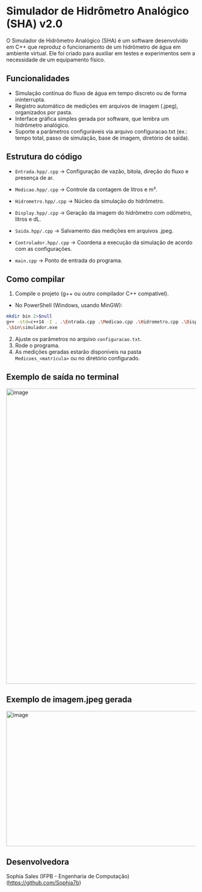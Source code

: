 # Simulador de Hidrômetro Analógico (SHA) v2.0

O Simulador de Hidrômetro Analógico (SHA) é um software desenvolvido em C++ que reproduz o funcionamento de um hidrômetro de água em ambiente virtual. Ele foi criado para auxiliar em testes e experimentos sem a necessidade de um equipamento físico.

## Funcionalidades
- Simulação contínua do fluxo de água em tempo discreto ou de forma ininterrupta.
- Registro automático de medições em arquivos de imagem (.jpeg), organizados por pasta.
- Interface gráfica simples gerada por software, que lembra um hidrômetro analógico.
- Suporte a parâmetros configuráveis via arquivo configuracao.txt (ex.: tempo total, passo de simulação, base de imagem, diretório de saída).

## Estrutura do código
- `Entrada.hpp/.cpp` → Configuração de vazão, bitola, direção do fluxo e presença de ar.

- `Medicao.hpp/.cpp` → Controle da contagem de litros e m³.

- `Hidrometro.hpp/.cpp` → Núcleo da simulação do hidrômetro.

- `Display.hpp/.cpp` → Geração da imagem do hidrômetro com odômetro, litros e dL.

- `Saida.hpp/.cpp` → Salvamento das medições em arquivos .jpeg.

- `Controlador.hpp/.cpp` → Coordena a execução da simulação de acordo com as configurações.

- `main.cpp` → Ponto de entrada do programa.

## Como compilar
1. Compile o projeto (g++ ou outro compilador C++ compatível).
- No PowerShell (Windows, usando MinGW):
```sh
mkdir bin 2>$null
g++ -std=c++14 -I . .\Entrada.cpp .\Medicao.cpp .\Hidrometro.cpp .\Display.cpp .\Controlador.cpp .\Saida.cpp .\main.cpp -o .\bin\simulador.exe
.\bin\simulador.exe
```
2. Ajuste os parâmetros no arquivo `configuracao.txt`.
3. Rode o programa.
4. As medições geradas estarão disponíveis na pasta `Medicoes_<matrícula>` ou no diretório configurado.

## Exemplo de saída no terminal
<img width="753" height="786" alt="image" src="https://github.com/user-attachments/assets/0f6fd501-e1ff-47ff-9dd1-af9228b233f1" />

## Exemplo de imagem.jpeg gerada
<img width="640" height="360" alt="image" src="https://github.com/user-attachments/assets/4b8ad2a6-15d5-4705-b1a2-3594d2a96cec" />

## Desenvolvedora
Sophia Sales (IFPB - Engenharia de Computação) (https://github.com/Sophia7b)  
